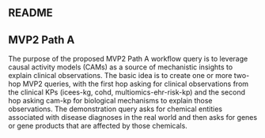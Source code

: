 ## README

## MVP2 Path A

The purpose of the proposed MVP2 Path A workflow query is to leverage causal activity models (CAMs) as a source of mechanistic insights to explain clinical observations. The basic idea is to create one or more two-hop MVP2 queries, with the first hop asking for clinical observations from the clinical KPs (icees-kg, cohd, multiomics-ehr-risk-kp) and the second hop asking cam-kp for biological mechanisms to explain those observations. The demonstration query asks for chemical entities associated with disease diagnoses in the real world and then asks for genes or gene products that are affected by those chemicals.

